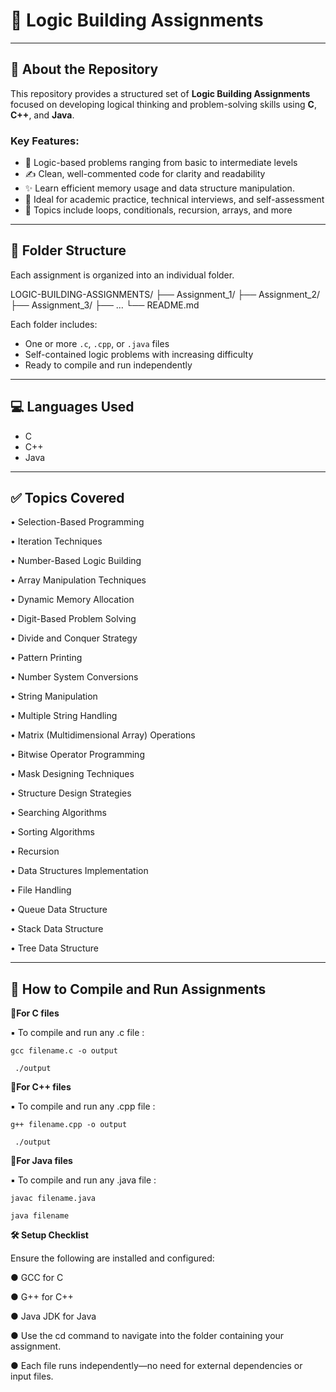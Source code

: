 # 🧠 Logic Building Assignments

---
## 📘 About the Repository

This repository provides a structured set of **Logic Building Assignments** focused on developing logical thinking and problem-solving skills using **C**, **C++**, and **Java**.

### Key Features:
- 🧠 Logic-based problems ranging from basic to intermediate levels  
- ✍️ Clean, well-commented code for clarity and readability  
- ✨ Learn efficient memory usage and data structure manipulation.
- 🎯 Ideal for academic practice, technical interviews, and self-assessment
- 🔄 Topics include loops, conditionals, recursion, arrays, and more
  
---
## 📁 Folder Structure

Each assignment is organized into an individual folder.

LOGIC-BUILDING-ASSIGNMENTS/
├── Assignment_1/
├── Assignment_2/
├── Assignment_3/
├── ...
└── README.md

Each folder includes:
- One or more `.c`, `.cpp`, or `.java` files
- Self-contained logic problems with increasing difficulty
- Ready to compile and run independently

---
## 💻 Languages Used

- C
- C++
- Java

---
## ✅ Topics Covered

•  Selection-Based Programming

•  Iteration Techniques

•  Number-Based Logic Building

•  Array Manipulation Techniques

•  Dynamic Memory Allocation

•  Digit-Based Problem Solving

•  Divide and Conquer Strategy

•  Pattern Printing

•  Number System Conversions

•  String Manipulation

•  Multiple String Handling

•  Matrix (Multidimensional Array) Operations

•  Bitwise Operator Programming

•  Mask Designing Techniques

•  Structure Design Strategies

•  Searching Algorithms

•  Sorting Algorithms

•  Recursion 

•  Data Structures Implementation

•  File Handling 

•  Queue Data Structure

•  Stack Data Structure

•  Tree Data Structure

---
## 🚀 How to Compile and Run Assignments

  **🔹For C files**

  ▪ To compile and run any .c file :

    gcc filename.c -o output
  
     ./output

  **🔹For C++ files**

  ▪ To compile and run any .cpp file :

    g++ filename.cpp -o output
   
     ./output

   **🔹For Java files**
   
  ▪ To compile and run any .java file :

    javac filename.java
    
    java filename

**🛠 Setup Checklist**

Ensure the following are installed and configured:

  ● GCC for C
  
  ● G++ for C++
  
  ● Java JDK for Java
  
  ● Use the cd command to navigate into the folder containing your assignment.
  
  ● Each file runs independently—no need for external dependencies or input files.









